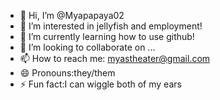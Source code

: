 - 👋 Hi, I’m @Myapapaya02
- 👀 I’m interested in jellyfish and employment!
- 🌱 I’m currently learning how to use github!
- 💞️ I’m looking to collaborate on ...
- 📫 How to reach me: myastheater@gmail.com
- 😄 Pronouns:they/them
- ⚡ Fun fact:I can wiggle both of my ears

<!---
Myapapaya02/Myapapaya02 is a ✨ special ✨ repository because its `README.md` (this file) appears on your GitHub profile.
You can click the Preview link to take a look at your changes.
--->
